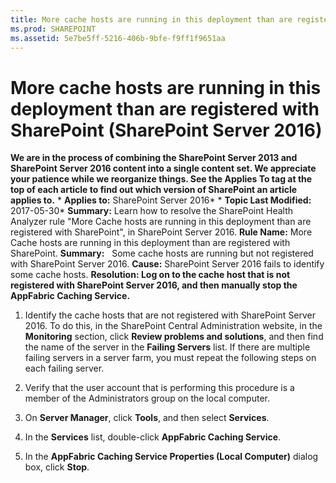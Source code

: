 ```yaml
---
title: More cache hosts are running in this deployment than are registered with SharePoint (SharePoint Server 2016)
ms.prod: SHAREPOINT
ms.assetid: 5e7be5ff-5216-406b-9bfe-f9ff1f9651aa
---
```



# More cache hosts are running in this deployment than are registered with SharePoint (SharePoint Server 2016)
 **We are in the process of combining the SharePoint Server 2013 and SharePoint Server 2016 content into a single content set. We appreciate your patience while we reorganize things. See the Applies To tag at the top of each article to find out which version of SharePoint an article applies to.** * **Applies to:** SharePoint Server 2016*  * **Topic Last Modified:** 2017-05-30* **Summary:** Learn how to resolve the SharePoint Health Analyzer rule "More Cache hosts are running in this deployment than are registered with SharePoint", in SharePoint Server 2016. **Rule Name:** More Cache hosts are running in this deployment than are registered with SharePoint. **Summary:**   Some cache hosts are running but not registered with SharePoint Server 2016. **Cause:** SharePoint Server 2016 fails to identify some cache hosts. **Resolution: Log on to the cache host that is not registered with SharePoint Server 2016, and then manually stop the AppFabric Caching Service.**
1. Identify the cache hosts that are not registered with SharePoint Server 2016. To do this, in the SharePoint Central Administration website, in the **Monitoring** section, click **Review problems and solutions**, and then find the name of the server in the **Failing Servers** list. If there are multiple failing servers in a server farm, you must repeat the following steps on each failing server.
    
  
2. Verify that the user account that is performing this procedure is a member of the Administrators group on the local computer.
    
  
3. On **Server Manager**, click **Tools**, and then select **Services**.
    
  
4. In the **Services** list, double-click **AppFabric Caching Service**.
    
  
5. In the **AppFabric Caching Service Properties (Local Computer)** dialog box, click **Stop**.
    
  

